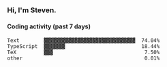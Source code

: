 ### Hi, I'm Steven.

#### Coding activity (past 7 days)
```
Text        ▓▓▓▓▓▓▓▓▓▓▓▓▓▓▓▓▓▓▓▓▓▓▓▓▓▓▓▓▓▓  74.04%
TypeScript  ▓▓▓▓▓▓▓                         18.44%
TeX         ▓▓▓                              7.50%
other                                        0.01%
```
